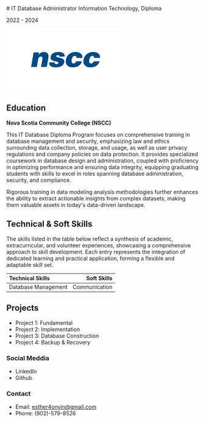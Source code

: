<head>
    <link rel="Design" type="text/css" href="Design.css">
# IT Database Administrator
Information Technology, Diploma
</head>

2022 - 2024

![nscc logo!](/Images/nscc.png)

## Education
**Nova Scotia Community College (NSCC)**
<p>This IT Database Diploma Program focuses on comprehensive training in database management and security, emphasizing law and ethics surrounding data collection, storage, and usage, as well as user privacy regulations and company policies on data protection. It provides specialized coursework in database design and administration, coupled with proficiency in optimizing performance and ensuring data integrity, equipping graduating students with skills to excel in roles spanning database administration, security, and compliance.</p>
<p>Rigorous training in data modeling analysis methodologies further enhances the ability to extract actionable insights from complex datasets, making them valuable assets in today's data-driven landscape.</p>
<p>
  
</p>

<h2 class="headerskills">Technical & Soft Skills</h2>
<p>The skills listed in the table below reflect a synthesis of academic, extracurricular, and volunteer experiences, showcasing a comprehensive approach to skill development. Each entry represents the integration of dedicated learning and practical application, forming a flexible and adaptable skill set.</p>

|Technical Skills | Soft Skills|
|:--- | ---:|
|Database Management | Communication|


## Projects
- Project 1: Fundamental
- Project 2: Implementation
- Project 3: Database Construction
- Project 4: Backup & Recovery

### Social Meddia
- LinkedIn
- Github

### Contact
- Email: esther4onyin@gmail.com
- Phone: (902)-579-8526

